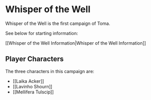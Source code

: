 <!-- wiki-header-section:start -->
# Whisper of the Well 

Whisper of the Well is the first campaign of Toma. 

<!-- wiki-header-section:end -->

See below for starting information:

[[Whisper of the Well Information|Whisper of the Well Information]]

## Player Characters

The three characters in this campaign are:

- [[Laika Acker]]
- [[Lavinho Shourn]]
- [[Mellifera Tulscip]]

<!-- not-for-live-publishing:start -->
<!-- obsidian-pull:start -->

<!-- obsidian-pull:end -->
<!-- not-for-live-publishing:end -->